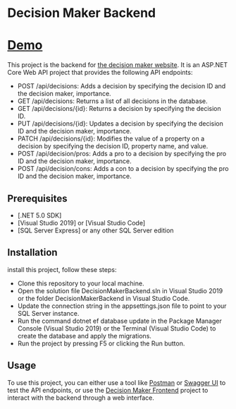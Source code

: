 # Decision Maker Backend

# [Demo](https://decideapi20231119093623.azurewebsites.net/)

This project is the backend for [the decision maker website](https://take-decision.netlify.app). 
It is an ASP.NET Core Web API project that provides the following API endpoints:
- POST /api/decisions: Adds a decision by specifying the decision ID and the decision maker, importance.
- GET /api/decisions: Returns a list of all decisions in the database.
- GET /api/decisions/{id}: Returns a decision by specifying the decision ID.
- PUT /api/decisions/{id}: Updates a decision by specifying the decision ID and the decision maker, importance.
- PATCH /api/decisions/{id}: Modifies the value of a property on a decision by specifying the decision ID, property name, and value.
- POST /api/decision/pros: Adds a pro to a decision by specifying the pro ID and the decision maker, importance.
- POST /api/decision/cons: Adds a con to a decision by specifying the pro ID and the decision maker, importance.

## Prerequisites

- [.NET 5.0 SDK]
- [Visual Studio 2019] or [Visual Studio Code]
- [SQL Server Express] or any other SQL Server edition

## Installation
 install this project, follow these steps:

- Clone this repository to your local machine.
- Open the solution file DecisionMakerBackend.sln in Visual Studio 2019 or the folder DecisionMakerBackend in Visual Studio Code.
- Update the connection string in the appsettings.json file to point to your SQL Server instance.
- Run the command dotnet ef database update in the Package Manager Console (Visual Studio 2019) or the Terminal (Visual Studio Code) to create the database and apply the migrations.
- Run the project by pressing F5 or clicking the Run button.

## Usage
To use this project, you can either use a tool like [Postman](https://www.postman.com/) or [Swagger UI](https://decideapi20231119093623.azurewebsites.net/) to test the API endpoints, or use the [Decision Maker Frontend](https://take-decision.netlify.app) project to interact with the backend through a web interface.